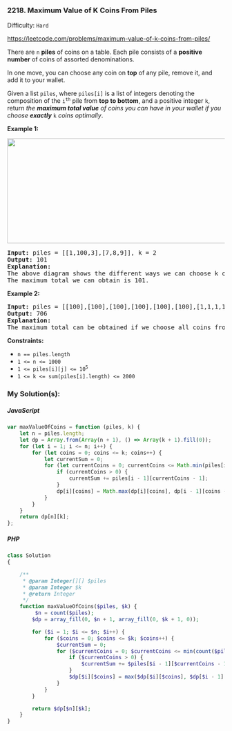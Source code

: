 ### 2218. Maximum Value of K Coins From Piles

Difficulty: `Hard`

https://leetcode.com/problems/maximum-value-of-k-coins-from-piles/



<p>There are <code>n</code> <strong>piles</strong> of coins on a table. Each pile consists of a <strong>positive number</strong> of coins of assorted denominations.</p>
<p>In one move, you can choose any coin on <strong>top</strong> of any pile, remove it, and add it to your wallet.</p>
<p>Given a list <code>piles</code>, where <code>piles[i]</code> is a list of integers denoting the composition of the <code>i<sup>th</sup></code> pile from <strong>top to bottom</strong>, and a positive integer <code>k</code>, return <em>the <strong>maximum total value</strong> of coins you can have in your wallet if you choose <strong>exactly</strong></em> <code>k</code> <em>coins optimally</em>.</p>
<p><strong class="example">Example 1:</strong></p>
<img alt="" src="https://assets.leetcode.com/uploads/2019/11/09/e1.png" style="width: 600px; height: 243px;">
<pre><strong>Input:</strong> piles = [[1,100,3],[7,8,9]], k = 2
<strong>Output:</strong> 101
<strong>Explanation:</strong>
The above diagram shows the different ways we can choose k coins.
The maximum total we can obtain is 101.
</pre>
<p><strong class="example">Example 2:</strong></p>
<pre><strong>Input:</strong> piles = [[100],[100],[100],[100],[100],[100],[1,1,1,1,1,1,700]], k = 7
<strong>Output:</strong> 706
<strong>Explanation:
</strong>The maximum total can be obtained if we choose all coins from the last pile.
</pre>
<p><strong>Constraints:</strong></p>
<ul>
	<li><code>n == piles.length</code></li>
	<li><code>1 &lt;= n &lt;= 1000</code></li>
	<li><code>1 &lt;= piles[i][j] &lt;= 10<sup>5</sup></code></li>
	<li><code>1 &lt;= k &lt;= sum(piles[i].length) &lt;= 2000</code></li>
</ul>

### My Solution(s):

##### JavaScript

```js
var maxValueOfCoins = function (piles, k) {
    let n = piles.length;
    let dp = Array.from(Array(n + 1), () => Array(k + 1).fill(0));
    for (let i = 1; i <= n; i++) {
        for (let coins = 0; coins <= k; coins++) {
            let currentSum = 0;
            for (let currentCoins = 0; currentCoins <= Math.min(piles[i - 1].length, coins); currentCoins++) {
                if (currentCoins > 0) {
                    currentSum += piles[i - 1][currentCoins - 1];
                }
                dp[i][coins] = Math.max(dp[i][coins], dp[i - 1][coins - currentCoins] + currentSum);
            }
        }
    }
    return dp[n][k];
};
```

##### PHP

```php
class Solution
{

    /**
     * @param Integer[][] $piles
     * @param Integer $k
     * @return Integer
     */
    function maxValueOfCoins($piles, $k) {
         $n = count($piles);
        $dp = array_fill(0, $n + 1, array_fill(0, $k + 1, 0));

        for ($i = 1; $i <= $n; $i++) {
            for ($coins = 0; $coins <= $k; $coins++) {
                $currentSum = 0;
                for ($currentCoins = 0; $currentCoins <= min(count($piles[$i - 1]), $coins); $currentCoins++) {
                    if ($currentCoins > 0) {
                        $currentSum += $piles[$i - 1][$currentCoins - 1];
                    }
                    $dp[$i][$coins] = max($dp[$i][$coins], $dp[$i - 1][$coins - $currentCoins] + $currentSum);
                }
            }
        }

        return $dp[$n][$k];
    }
}
```

